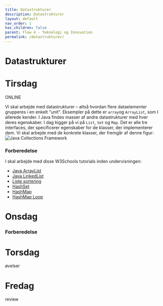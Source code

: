 ```yaml
---
title: Datastrukturer
description: Datastrukturer
layout: default
nav_order: 1
has_children: false
parent: Flow 4 - Teknologi og Innovation
permalink: /datastrukturer/
---
```


# Datastrukturer

# Tirsdag
ONLINE

Vi skal arbejde med datastrukturer – altså hvordan flere dataelementer grupperes i en enkelt "unit".  Eksempler på dette er  ```array```og ```ArrayList```, som I allerede kender. I Java findes masser af andre datastrukturer med hver deres egenskaber. I dag kigger på vi på ```List```, ```Set``` og ```Map```. Det er alle tre interfaces, der specificerer egenskaber for de klasser, der implementerer dem.
Vi skal arbejde med de konkrete klasser, der fremgår af denne figur:
![Java Collections Framework](https://github.com/user-attachments/assets/3263caaf-1136-48cd-ab9e-a3b747687c6f)


### Forberedelse
I skal arbejde med disse W3Schools tutorials inden undervisningen:
- [Java ArrayList](https://www.w3schools.com/java/java_arraylist.asp)
- [Java LinkedList](https://www.w3schools.com/java/java_linkedlist.asp)
- [Liste sortering](https://www.w3schools.com/java/java_sort_list.asp)
- [HashSet](https://www.w3schools.com/java/java_hashset.asp)
- [HashMap](https://www.w3schools.com/java/java_hashmap.asp)
- [HashMap Loop](https://www.w3schools.com/java/java_howto_loop_through_hashmap.asp)

# Onsdag
### Forberedelse

# Torsdag
øvelser

# Fredag
review
